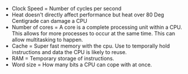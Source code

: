 - Clock Speed = Number of cycles per second
- Heat doesn't directly affect performance but heat over 80 Deg Centigrade can damage a CPU
- Number of cores = A core is a complete processing unit within a CPU. This allows for more processes to occur at the same time. This can allow multitasking to happen.
- Cache = Super fast memory with the cpu. Use to temporally hold instructions and data the CPU is likely to reuse.
- RAM = Temporary storage of instructions.
- Word size = How many bits a CPU can cope with at once.